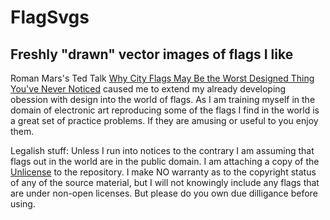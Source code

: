 # FlagSvgs
## Freshly "drawn" vector images of flags I like

Roman Mars's Ted Talk [Why City Flags May Be the Worst Designed Thing You've Never Noticed](https://www.ted.com/talks/roman_mars_why_city_flags_may_be_the_worst_designed_thing_you_ve_never_noticed) caused me to extend my already developing obession with design into the world of flags. As I am training myself in the domain of electronic art reproducing some of the flags I find in the world is a great set of practice problems. If they are amusing or useful to you enjoy them.

Legalish stuff: Unless I run into notices to the contrary I am assuming that flags out in the world are in the public domain. I am attaching a copy of the [Unlicense](https://unlicense.org/) to the repository. I make NO warranty as to the copyright status of any of the source material, but I will not knowingly include any flags that are under non-open licenses. But please do you own due dilligance before using.


